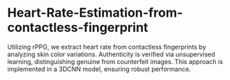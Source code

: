 # Heart-Rate-Estimation-from-contactless-fingerprint
Utilizing rPPG, we extract heart rate from contactless fingerprints by analyzing skin color variations. Authenticity is verified via unsupervised learning, distinguishing genuine from counterfeit images. This approach is implemented in a 3DCNN model, ensuring robust performance.
